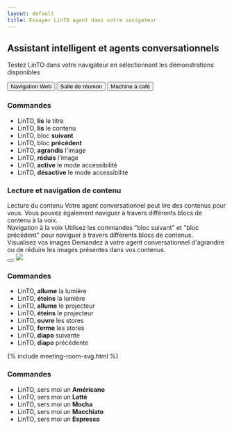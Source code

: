 ```yaml
---
layout: default
title: Essayer LinTO agent dans votre navigateur
---
```

<div id="body" class="flex col">
  <section id="linto-agent-demo-wrapper">
    <div class="container flex col">
      <h1 class="big-title centered">Assistant intelligent et agents conversationnels</h1>
      <p class="text-centered">Testez LinTO dans votre navigateur en sélectionnant les démonstrations disponibles</p>
      <div class="flex row align-center linto-demo-btns">
        <button class="btn-cta blue active linto-agent-demo-btn"  data-target="browser-command-website">
          Navigation Web
        </button>
        <button class="btn-cta dark linto-agent-demo-btn"  data-target="browser-command-meeting-room">
          Salle de réunion
        </button>
        <button class="btn-cta dark linto-agent-demo-btn" data-target="browser-command-coffee-machine">
          Machine à café
        </button>
      </div>
    </div>
    <div class="container">
      <div class="flex row browser-command-wrapper" id="browser-command-website">
        <div class="flex1 flex col browser-commands-container">
            <h3>Commandes</h3>
            <ul class="browser-command-list">
              <li>LinTO, <strong>lis</strong> le titre</li>
              <li>LinTO, <strong>lis</strong> le contenu</li>
              <li>LinTO, bloc <strong>suivant</strong></li>
              <li>LinTO, bloc <strong>précédent</strong></li>
              <li>LinTO, <strong>agrandis</strong> l'image</li>
              <li>LinTO, <strong>réduis</strong> l'image</li>
              <li>LinTO, <strong>active</strong> le mode accessibilité</li>
              <li>LinTO, <strong>désactive</strong> le mode accessibilité</li>
            </ul>
          </div>
          <div class="flex col flex2 browser-demo-container">
            <h3>Lecture et navigation de contenu</h3>
            <div class="browser-control-content-block text-left active" data-content-index="1" id="control-content-1">
              <span class="control-content-title" data-index="1">Lecture du contenu</span>
              <span class="control-content-text" data-index="1">Votre agent conversationnel peut lire des contenus pour vous. Vous pouvez également naviguer à travers différents blocs de contenu à la voix.</span>
            </div>
            <div class="browser-control-content-block text-left" id="control-content-2" data-content-index="2" >
              <span data-index="2" class="control-content-title">Navigation à la voix</span>
              <span class="control-content-text" data-index="2">Utilisez les commandes "bloc suivant" et "bloc précédent" pour naviguer à travers différents blocs de contenus.</span>
            </div>
            <div class="browser-control-content-block text-left" id="control-content-3" data-content-index="3" >
              <span class="control-content-title" data-index="3">Visualisez vos images</span>
              <span class="control-content-text" data-index="3">Demandez à votre agent conversationnel d'agrandire ou de réduire les images présentes dans vos contenus.</span>
          </div>
          <div id="browser-control-img-container" class="flex row align-center justify-center" >
            <button id="browser-control-img-close" class="hidden"><span class="icon"></span></button>
            <img src="/assets/img/linto-animation-pipeline.gif" id="browser-control-img" >
          </div>
        </div>
      </div>
      <!-- Meeting Room -->
      <div class="flex row browser-command-wrapper hidden" id="browser-command-meeting-room">
        <div class="flex1 flex col browser-commands-container">
          <h3>Commandes</h3>
          <ul class="browser-command-list">
            <li>LinTO, <strong>allume</strong> la lumière</li>
            <li>LinTO, <strong>éteins</strong> la lumière</li>
            <li>LinTO, <strong>allume</strong> le projecteur</li>
            <li>LinTO, <strong>éteins</strong> le projecteur</li>
            <li>LinTO, <strong>ouvre</strong> les stores</li>
            <li>LinTO, <strong>ferme</strong> les stores</li>
            <li>LinTO, <strong>diapo</strong> suivante</li>
            <li>LinTO, <strong>diapo</strong> précédente</li>
          </ul>
        </div>
        <div class="flex col flex2 browser-demo-container">
          <div class="browser-command-svg-container">
            {% include meeting-room-svg.html %}
          </div>
        </div>
      </div>
      <!-- Coffee machine -->
      <div class="flex row browser-command-wrapper hidden" id="browser-command-coffee-machine">
        <div class="flex1 flex col browser-commands-container">
          <h3>Commandes</h3>
          <ul class="browser-command-list">
            <li>LinTO, sers moi un <strong>Américano</strong></li>
            <li>LinTO, sers moi un <strong>Latté</strong></li>
            <li>LinTO, sers moi un <strong>Mocha</strong></li>
            <li>LinTO, sers moi un <strong>Macchiato</strong></li>
            <li>LinTO, sers moi un <strong>Espresso</strong></li>
          </ul>
        </div>
        <div class="flex col flex2 browser-demo-container">
          <div class="browser-command-svg-container">
            <svg version="1.1" id="coffe-machine-svg" xmlns="http://www.w3.org/2000/svg" xmlns:xlink="http://www.w3.org/1999/xlink" x="0px" y="0px" viewBox="0 0 1000 1000" style="enable-background:new 0 0 1000 1000;" xml:space="preserve"></svg> 
          </div>
        </div>
      </div>
    </div>
  </section>
  <div id="widget-wrapper"></div>
</div>
<script type="text/javascript" src="/assets/js/linto.ui.min.js"></script>
<script type="text/javascript" src="/assets/js/linto-agent-demo.js"></script>
<script src="https://cdnjs.cloudflare.com/ajax/libs/snap.svg/0.5.1/snap.svg-min.js" type="text/javascript"></script>
    